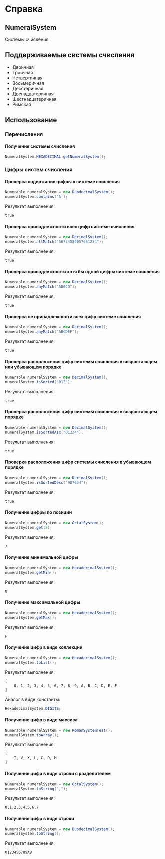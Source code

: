 # Справка
## NumeralSystem
Системы счисления.

## Поддерживаемые системы счисления
* Двоичная
* Троичная
* Четвертичная
* Восьмеричная
* Десятеричная
* Двенадцатеричная
* Шестнадцатеричная
* Римская

## Использование
### Перечисления
#### Получение системы счисления
```java
NumeralSystem.HEXADECIMAL.getNumeralSystem();
```

### Цифры систем счисления
#### Проверка содержания цифры в системе счисления
```java
Numerable numeralSystem = new DuodecimalSystem();
numeralSystem.contains('A');
```

Результат выполнения:
```
true
```

#### Проверка принадлежности всех цифр системе счисления
```java
Numerable numeralSystem = new DecimalSystem();
numeralSystem.allMatch("56734589057651234");
```

Результат выполнения:
```
true
```

#### Проверка принадлежности хотя бы одной цифры системе счисления
```java
Numerable numeralSystem = new DecimalSystem();
numeralSystem.anyMatch("AB0CD");
```

Результат выполнения:
```
true
```

#### Проверка не принадлежности всех цифр системе счисления
```java
Numerable numeralSystem = new DecimalSystem();
numeralSystem.anyMatch("ABCDEF");
```

Результат выполнения:
```
true
```

#### Проверка расположения цифр системы счисления в возрастающем или убывающем порядке
```java
Numerable numeralSystem = new DecimalSystem();
numeralSystem.isSorted("012");
```

Результат выполнения:
```
true
```

#### Проверка расположения цифр системы счисления в возрастающем порядке
```java
Numerable numeralSystem = new DecimalSystem();
numeralSystem.isSortedAsc("01234");
```

Результат выполнения:
```
true
```

#### Проверка расположения цифр системы счисления в убывающем порядке
```java
Numerable numeralSystem = new DecimalSystem();
numeralSystem.isSortedDesc("987654");
```

Результат выполнения:
```
true
```

#### Получение цифры по позиции
```java
Numerable numeralSystem = new OctalSystem();
numeralSystem.get(8);
```

Результат выполнения:
```
7
```

#### Получение минимальной цифры
```java
Numerable numeralSystem = new HexadecimalSystem();
numeralSystem.getMin();
```

Результат выполнения:
```
0
```

#### Получение максимальной цифры
```java
Numerable numeralSystem = new HexadecimalSystem();
numeralSystem.getMax();
```

Результат выполнения:
```
F
```

#### Получение цифр в виде коллекции
```java
Numerable numeralSystem = new HexadecimalSystem();
numeralSystem.toList();
```

Результат выполнения:
```
[
	0, 1, 2, 3, 4, 5, 6, 7, 8, 9, A, B, C, D, E, F
]
```

Аналог в виде константы:
```java
HexadecimalSystem.DIGITS;
```

#### Получение цифр в виде массива
```java
Numerable numeralSystem = new RomanSystemTest();
numeralSystem.toArray();
```

Результат выполнения:
```
[
	I, V, X, L, C, D, M
]
```

#### Получение цифр в виде строки с разделителем
```java
Numerable numeralSystem = new OctalSystem();
numeralSystem.toString(",");
```

Результат выполнения:
```
0,1,2,3,4,5,6,7
```

#### Получение цифр в виде строки
```java
Numerable numeralSystem = new DuodecimalSystem();
numeralSystem.toString();
```

Результат выполнения:
```
0123456789AB
```
